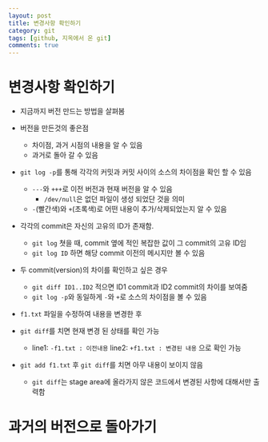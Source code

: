 ```yaml
---
layout: post
title: 변경사항 확인하기
category: git
tags: [github, 지옥에서 온 git]
comments: true
---
```


# 변경사항 확인하기

- 지금까지 버전 만드는 방법을 살펴봄
- 버전을 만든것의 좋은점
  - 차이점, 과거 시점의 내용을 알 수 있음
  - 과거로 돌아 갈 수 있음
  
- `git log -p`를 통해 각각의 커밋과 커밋 사이의 소스의 차이점을 확인 할 수 있음
  - `---`와 `+++`로 이전 버전과 현재 버전을 알 수 있음
    - `/dev/null`은 없던 파일이 생성 되었단 것을 의미
  - `-`(빨간색)와 `+`(초록색)로 어떤 내용이 추가/삭제되었는지 알 수 있음
- 각각의 commit은 자신의 고유의 ID가 존재함.
  - `git log` 쳣을 때, commit 옆에 적인 복잡한 값이 그 commit의 고유 ID임
  - `git log ID` 하면 해당 commit 이전의 메시지만 볼 수 있음
- 두 commit(version)의 차이를 확인하고 싶은 경우
  - `git diff ID1..ID2` 적으면 ID1 commit과 ID2 commit의 차이를 보여줌
  - `git log -p`와 동일하게 `-`와 `+`로 소스의 차이점을 볼 수 있음

- `f1.txt` 파일을 수정하여 내용을 변경한 후
- `git diff`를 치면 현재 변경 된 상태를 확인 가능
  - line1: `-f1.txt : 이전내용` line2: `+f1.txt : 변경된 내용` 으로 확인 가능
- `git add f1.txt` 후 `git diff`를 치면 아무 내용이 보이지 않음
  - `git diff`는 stage area에 올라가지 않은 코드에서 변경된 사항에 대해서만 출력함

# 과거의 버전으로 돌아가기
